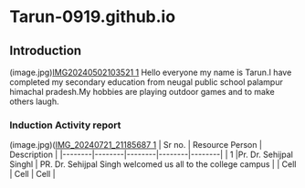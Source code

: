 # Tarun-0919.github.io
## Introduction
(image.jpg)[IMG20240502103521 1](https://github.com/user-attachments/assets/690b47ef-c67c-485f-b786-8d41365c2538)
Hello everyone my name is Tarun.I have completed my secondary education from neugal public school palampur himachal pradesh.My hobbies are playing outdoor games and to make others laugh.
### Induction Activity report
(image.jpg)([IMG_20240721_21185687 1](https://github.com/user-attachments/assets/fcdef0fd-3b3d-4e57-aa6f-b977ad08c26c)
| Sr no. | Resource Person | Description |
|--------|--------|--------|--------|--------|
| 1 |Pr. Dr. Sehijpal Singhl | PR. Dr. Sehijpal Singh welcomed us all to the college campus | 
| Cell | Cell | Cell | 
